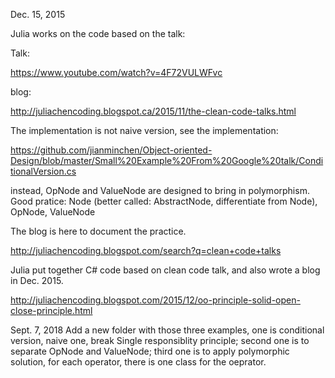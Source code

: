  Dec. 15, 2015
 
 Julia works on the code based on the talk:
  
 Talk:
 
 https://www.youtube.com/watch?v=4F72VULWFvc
 
 blog:
 
 http://juliachencoding.blogspot.ca/2015/11/the-clean-code-talks.html
 
  
 The implementation is not naive version, 
 see the implementation:
 
https://github.com/jianminchen/Object-oriented-Design/blob/master/Small%20Example%20From%20Google%20talk/ConditionalVersion.cs

  
 instead, OpNode and ValueNode are designed to bring in polymorphism. Good pratice: 
 Node (better called: AbstractNode, differentiate from Node), OpNode, ValueNode
 
 
 The blog is here to document the practice. 
 
 http://juliachencoding.blogspot.com/search?q=clean+code+talks
 
 
 Julia put together C# code based on clean code talk, and also wrote a blog in Dec. 2015. 
 
 http://juliachencoding.blogspot.com/2015/12/oo-principle-solid-open-close-principle.html
 
 
Sept. 7, 2018
Add a new folder with those three examples, one is conditional version, naive one, break Single responsiblity principle; second one is to separate OpNode and ValueNode; third one is to apply polymorphic solution, for each operator, there is one class for the oeprator. 
